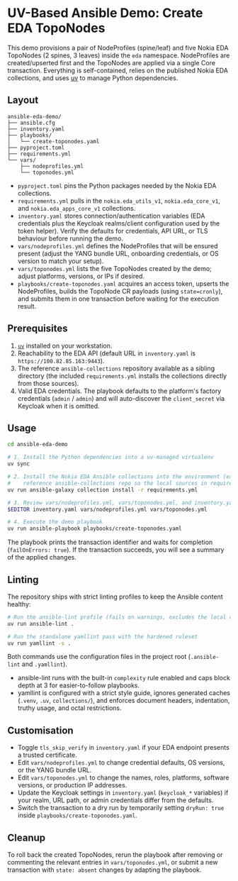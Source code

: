 # UV-Based Ansible Demo: Create EDA TopoNodes

This demo provisions a pair of NodeProfiles (spine/leaf) and five Nokia EDA TopoNodes (2 spines, 3 leaves) inside the `eda` namespace. NodeProfiles are created/upserted first and the TopoNodes are applied via a single Core transaction. Everything is self-contained, relies on the published Nokia EDA collections, and uses [uv](https://github.com/astral-sh/uv) to manage Python dependencies.

## Layout

```
ansible-eda-demo/
├── ansible.cfg
├── inventory.yaml
├── playbooks/
│   └── create-toponodes.yaml
├── pyproject.toml
├── requirements.yml
└── vars/
    ├── nodeprofiles.yml
    └── toponodes.yml
```

- `pyproject.toml` pins the Python packages needed by the Nokia EDA collections.
- `requirements.yml` pulls in the `nokia.eda_utils_v1`, `nokia.eda_core_v1`, and `nokia.eda_apps_core_v1` collections.
- `inventory.yaml` stores connection/authentication variables (EDA credentials plus the Keycloak realms/client configuration used by the token helper). Verify the defaults for credentials, API URL, or TLS behaviour before running the demo.
- `vars/nodeprofiles.yml` defines the NodeProfiles that will be ensured present (adjust the YANG bundle URL, onboarding credentials, or OS version to match your setup).
- `vars/toponodes.yml` lists the five TopoNodes created by the demo; adjust platforms, versions, or IPs if desired.
- `playbooks/create-toponodes.yaml` acquires an access token, upserts the NodeProfiles, builds the TopoNode CR payloads (using `state=cronly`), and submits them in one transaction before waiting for the execution result.

## Prerequisites

1. [`uv`](https://docs.astral.sh/uv/getting-started/installation/) installed on your workstation.
2. Reachability to the EDA API (default URL in `inventory.yaml` is `https://100.82.85.163:9443`).
3. The reference `ansible-collections` repository available as a sibling directory (the included `requirements.yml` installs the collections directly from those sources).
4. Valid EDA credentials. The playbook defaults to the platform's factory credentials (`admin` / `admin`) and will auto-discover the `client_secret` via Keycloak when it is omitted.

## Usage

```bash
cd ansible-eda-demo

# 1. Install the Python dependencies into a uv-managed virtualenv
uv sync

# 2. Install the Nokia EDA Ansible collections into the environment (expects this demo to live alongside the
#    reference ansible-collections repo so the local sources in requirements.yml resolve)
uv run ansible-galaxy collection install -r requirements.yml

# 3. Review vars/nodeprofiles.yml, vars/toponodes.yml, and inventory.yaml to ensure the data matches your environment
$EDITOR inventory.yaml vars/nodeprofiles.yml vars/toponodes.yml

# 4. Execute the demo playbook
uv run ansible-playbook playbooks/create-toponodes.yaml
```

The playbook prints the transaction identifier and waits for completion (`failOnErrors: true`). If the transaction succeeds, you will see a summary of the applied changes.

## Linting

The repository ships with strict linting profiles to keep the Ansible content healthy:

```bash
# Run the ansible-lint profile (fails on warnings, excludes the local collections cache)
uv run ansible-lint .

# Run the standalone yamllint pass with the hardened ruleset
uv run yamllint -s .
```

Both commands use the configuration files in the project root (`.ansible-lint` and `.yamllint`).

- ansible-lint runs with the built-in `complexity` rule enabled and caps block depth at 3 for easier-to-follow playbooks.
- yamllint is configured with a strict style guide, ignores generated caches (`.venv`, `.uv`, `collections/`), and enforces document headers, indentation, truthy usage, and octal restrictions.

## Customisation

- Toggle `tls_skip_verify` in `inventory.yaml` if your EDA endpoint presents a trusted certificate.
- Edit `vars/nodeprofiles.yml` to change credential defaults, OS versions, or the YANG bundle URL.
- Edit `vars/toponodes.yml` to change the names, roles, platforms, software versions, or production IP addresses.
- Update the Keycloak settings in `inventory.yaml` (`keycloak_*` variables) if your realm, URL path, or admin credentials differ from the defaults.
- Switch the transaction to a dry run by temporarily setting `dryRun: true` inside `playbooks/create-toponodes.yaml`.

## Cleanup

To roll back the created TopoNodes, rerun the playbook after removing or commenting the relevant entries in `vars/toponodes.yml`, or submit a new transaction with `state: absent` changes by adapting the playbook.
